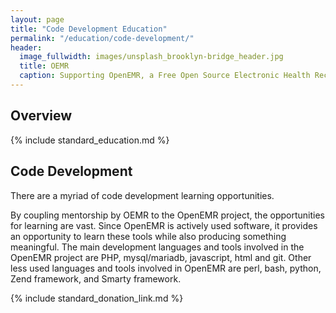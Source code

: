 ```yaml
---
layout: page
title: "Code Development Education"
permalink: "/education/code-development/"
header:
  image_fullwidth: images/unsplash_brooklyn-bridge_header.jpg
  title: OEMR
  caption: Supporting OpenEMR, a Free Open Source Electronic Health Record
---
```


## Overview
{% include standard_education.md %}

## Code Development
There are a myriad of code development learning opportunities.

By coupling mentorship by OEMR to the OpenEMR project, the opportunities for learning are vast. Since OpenEMR is actively used software, it provides an opportunity to learn these tools while also producing something meaningful. The main development languages and tools involved in the OpenEMR project are PHP, mysql/mariadb, javascript, html and git. Other less used languages and tools involved in OpenEMR are perl, bash, python, Zend framework, and Smarty framework.


{% include standard_donation_link.md %}
